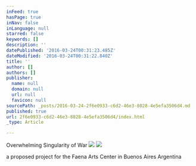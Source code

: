 ```yaml
---
inFeed: true
hasPage: true
inNav: false
inLanguage: null
starred: false
keywords: []
description: ''
datePublished: '2016-03-24T00:31:23.485Z'
dateModified: '2016-03-24T00:31:22.840Z'
title: ''
author: []
authors: []
publisher:
  name: null
  domain: null
  url: null
  favicon: null
sourcePath: _posts/2016-03-24-2f6e0933-c6d2-46e3-8028-4e5efa3506d4.md
published: true
url: 2f6e0933-c6d2-46e3-8028-4e5efa3506d4/index.html
_type: Article

---
```

Overwhelming Singularity of War
![](https://the-grid-user-content.s3-us-west-2.amazonaws.com/236eb9df-8a8b-42ed-a7bb-878253cbb761.jpg)
![](https://the-grid-user-content.s3-us-west-2.amazonaws.com/46bf9995-4f41-41dd-9892-a36cc896a5c4.jpg)

a proposed project for the Faena Arts Center in Buenos Aires Argentina